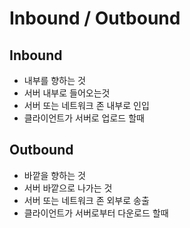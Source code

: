 # Inbound / Outbound
## Inbound
* 내부를 향하는 것
* 서버 내부로 들어오는것
* 서버 또는 네트워크 존 내부로 인입
* 클라이언트가 서버로 업로드 할때

## Outbound
* 바깥을 향하는 것
* 서버 바깥으로 나가는 것
* 서버 또는 네트워크 존 외부로 송출
* 클라이언트가 서버로부터 다운로드 할때

